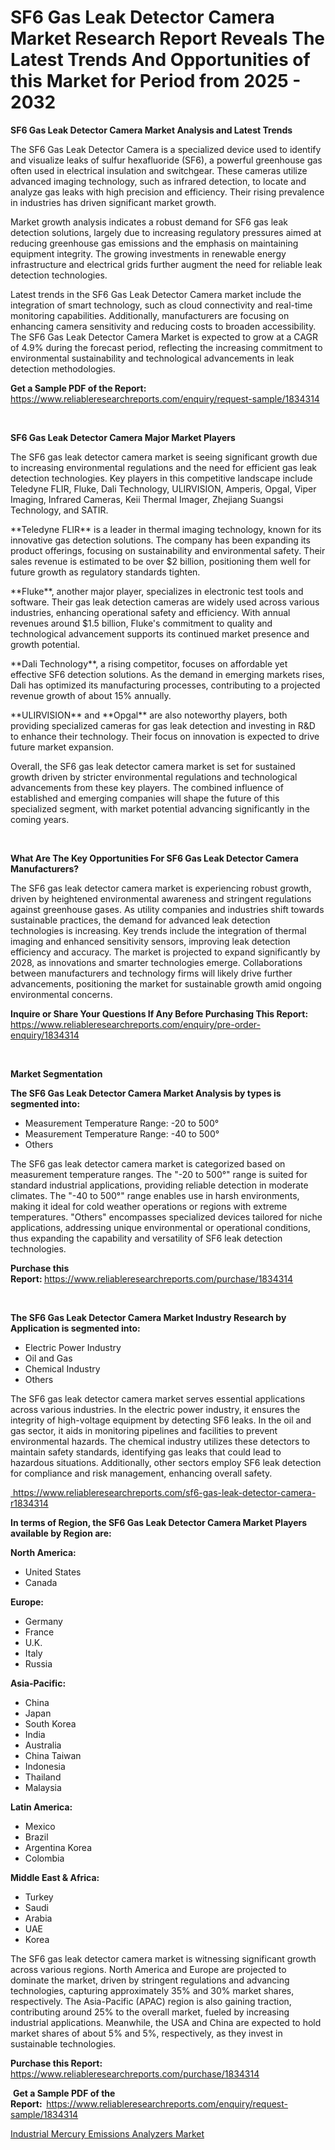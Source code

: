 <p><h1>SF6 Gas Leak Detector Camera Market Research Report Reveals The Latest Trends And Opportunities of this Market for Period from 2025 - 2032</h1></p><p><strong>SF6 Gas Leak Detector Camera Market Analysis and Latest Trends</strong></p>
<p><p>The SF6 Gas Leak Detector Camera is a specialized device used to identify and visualize leaks of sulfur hexafluoride (SF6), a powerful greenhouse gas often used in electrical insulation and switchgear. These cameras utilize advanced imaging technology, such as infrared detection, to locate and analyze gas leaks with high precision and efficiency. Their rising prevalence in industries has driven significant market growth.</p><p>Market growth analysis indicates a robust demand for SF6 gas leak detection solutions, largely due to increasing regulatory pressures aimed at reducing greenhouse gas emissions and the emphasis on maintaining equipment integrity. The growing investments in renewable energy infrastructure and electrical grids further augment the need for reliable leak detection technologies.</p><p>Latest trends in the SF6 Gas Leak Detector Camera market include the integration of smart technology, such as cloud connectivity and real-time monitoring capabilities. Additionally, manufacturers are focusing on enhancing camera sensitivity and reducing costs to broaden accessibility. The SF6 Gas Leak Detector Camera Market is expected to grow at a CAGR of 4.9% during the forecast period, reflecting the increasing commitment to environmental sustainability and technological advancements in leak detection methodologies.</p></p>
<p><strong>Get a Sample PDF of the Report:&nbsp;</strong> <a href="https://www.reliableresearchreports.com/enquiry/request-sample/1834314?utm_campaign=3108&utm_medium=2&utm_source=Github&utm_content=ia&utm_term=12042025&utm_id=sf6-gas-leak-detector-camera">https://www.reliableresearchreports.com/enquiry/request-sample/1834314</a></p>
<p>&nbsp;</p>
<p><strong>SF6 Gas Leak Detector Camera Major Market Players</strong></p>
<p><p>The SF6 gas leak detector camera market is seeing significant growth due to increasing environmental regulations and the need for efficient gas leak detection technologies. Key players in this competitive landscape include Teledyne FLIR, Fluke, Dali Technology, ULIRVISION, Amperis, Opgal, Viper Imaging, Infrared Cameras, Keii Thermal Imager, Zhejiang Suangsi Technology, and SATIR.</p><p>**Teledyne FLIR** is a leader in thermal imaging technology, known for its innovative gas detection solutions. The company has been expanding its product offerings, focusing on sustainability and environmental safety. Their sales revenue is estimated to be over $2 billion, positioning them well for future growth as regulatory standards tighten.</p><p>**Fluke**, another major player, specializes in electronic test tools and software. Their gas leak detection cameras are widely used across various industries, enhancing operational safety and efficiency. With annual revenues around $1.5 billion, Fluke's commitment to quality and technological advancement supports its continued market presence and growth potential.</p><p>**Dali Technology**, a rising competitor, focuses on affordable yet effective SF6 detection solutions. As the demand in emerging markets rises, Dali has optimized its manufacturing processes, contributing to a projected revenue growth of about 15% annually.</p><p>**ULIRVISION** and **Opgal** are also noteworthy players, both providing specialized cameras for gas leak detection and investing in R&D to enhance their technology. Their focus on innovation is expected to drive future market expansion.</p><p>Overall, the SF6 gas leak detector camera market is set for sustained growth driven by stricter environmental regulations and technological advancements from these key players. The combined influence of established and emerging companies will shape the future of this specialized segment, with market potential advancing significantly in the coming years.</p></p>
<p>&nbsp;</p>
<p><strong>What Are The Key Opportunities For SF6 Gas Leak Detector Camera Manufacturers?</strong></p>
<p><p>The SF6 gas leak detector camera market is experiencing robust growth, driven by heightened environmental awareness and stringent regulations against greenhouse gases. As utility companies and industries shift towards sustainable practices, the demand for advanced leak detection technologies is increasing. Key trends include the integration of thermal imaging and enhanced sensitivity sensors, improving leak detection efficiency and accuracy. The market is projected to expand significantly by 2028, as innovations and smarter technologies emerge. Collaborations between manufacturers and technology firms will likely drive further advancements, positioning the market for sustainable growth amid ongoing environmental concerns.</p></p>
<p><strong>Inquire or Share Your Questions If Any Before Purchasing This Report:</strong> <a href="https://www.reliableresearchreports.com/enquiry/pre-order-enquiry/1834314?utm_campaign=3108&utm_medium=2&utm_source=Github&utm_content=ia&utm_term=12042025&utm_id=sf6-gas-leak-detector-camera">https://www.reliableresearchreports.com/enquiry/pre-order-enquiry/1834314</a></p>
<p>&nbsp;</p>
<p><strong>Market Segmentation</strong></p>
<p><strong>The SF6 Gas Leak Detector Camera Market Analysis by types is segmented into:</strong></p>
<p><ul><li>Measurement Temperature Range: -20 to 500°</li><li>Measurement Temperature Range: -40 to 500°</li><li>Others</li></ul></p>
<p><p>The SF6 gas leak detector camera market is categorized based on measurement temperature ranges. The "-20 to 500°" range is suited for standard industrial applications, providing reliable detection in moderate climates. The "-40 to 500°" range enables use in harsh environments, making it ideal for cold weather operations or regions with extreme temperatures. "Others" encompasses specialized devices tailored for niche applications, addressing unique environmental or operational conditions, thus expanding the capability and versatility of SF6 leak detection technologies.</p></p>
<p><strong>Purchase this Report:&nbsp;</strong><a href="https://www.reliableresearchreports.com/purchase/1834314?utm_campaign=3108&utm_medium=2&utm_source=Github&utm_content=ia&utm_term=12042025&utm_id=sf6-gas-leak-detector-camera">https://www.reliableresearchreports.com/purchase/1834314</a></p>
<p>&nbsp;</p>
<p><strong>The SF6 Gas Leak Detector Camera Market Industry Research by Application is segmented into:</strong></p>
<p><ul><li>Electric Power Industry</li><li>Oil and Gas</li><li>Chemical Industry</li><li>Others</li></ul></p>
<p><p>The SF6 gas leak detector camera market serves essential applications across various industries. In the electric power industry, it ensures the integrity of high-voltage equipment by detecting SF6 leaks. In the oil and gas sector, it aids in monitoring pipelines and facilities to prevent environmental hazards. The chemical industry utilizes these detectors to maintain safety standards, identifying gas leaks that could lead to hazardous situations. Additionally, other sectors employ SF6 leak detection for compliance and risk management, enhancing overall safety.</p></p>
<p><a href="https://www.reliableresearchreports.com/sf6-gas-leak-detector-camera-r1834314?utm_campaign=3108&utm_medium=2&utm_source=Github&utm_content=ia&utm_term=12042025&utm_id=sf6-gas-leak-detector-camera">&nbsp;https://www.reliableresearchreports.com/sf6-gas-leak-detector-camera-r1834314</a></p>
<p><strong>In terms of Region, the SF6 Gas Leak Detector Camera Market Players available by Region are:</strong></p>
<p>
    <p> <strong> North America: </strong>
        <ul>
            <li>United States</li>
            <li>Canada</li>
        </ul>
        </p> 
    <p> <strong> Europe: </strong>
        <ul>
            <li>Germany</li>
            <li>France</li>
            <li>U.K.</li>
            <li>Italy</li>
            <li>Russia</li>
        </ul>
        </p> 
    <p> <strong> Asia-Pacific: </strong>
        <ul>
            <li>China</li>
            <li>Japan</li>
            <li>South Korea</li>
            <li>India</li>
            <li>Australia</li>
            <li>China Taiwan</li>
            <li>Indonesia</li>
            <li>Thailand</li>
            <li>Malaysia</li>
        </ul>
        </p> 
    <p> <strong> Latin America: </strong>
        <ul>
            <li>Mexico</li>
            <li>Brazil</li>
            <li>Argentina Korea</li>
            <li>Colombia</li>
        </ul>
        </p> 
    <p> <strong> Middle East & Africa: </strong>
        <ul>
            <li>Turkey</li>
            <li>Saudi</li>
            <li>Arabia</li>
            <li>UAE</li>
            <li>Korea</li>
        </ul>
    </p>
    </p>
<p><p>The SF6 gas leak detector camera market is witnessing significant growth across various regions. North America and Europe are projected to dominate the market, driven by stringent regulations and advancing technologies, capturing approximately 35% and 30% market shares, respectively. The Asia-Pacific (APAC) region is also gaining traction, contributing around 25% to the overall market, fueled by increasing industrial applications. Meanwhile, the USA and China are expected to hold market shares of about 5% and 5%, respectively, as they invest in sustainable technologies.</p></p>
<p><strong>Purchase this Report: </strong><a href="https://www.reliableresearchreports.com/purchase/1834314?utm_campaign=3108&utm_medium=2&utm_source=Github&utm_content=ia&utm_term=12042025&utm_id=sf6-gas-leak-detector-camera">https://www.reliableresearchreports.com/purchase/1834314</a></p>
<p>&nbsp;<strong>Get a Sample PDF of the Report:&nbsp;&nbsp;</strong><a href="https://www.reliableresearchreports.com/enquiry/request-sample/1834314?utm_campaign=3108&utm_medium=2&utm_source=Github&utm_content=ia&utm_term=12042025&utm_id=sf6-gas-leak-detector-camera">https://www.reliableresearchreports.com/enquiry/request-sample/1834314</a></p>
<p><strong></strong></p>
<p><p><a href="https://github.com/kuciakkukalo/Market-Research-Report-List-1/blob/main/industrial-mercury-emissions-analyzers-market.md?utm_campaign=3108&utm_medium=2&utm_source=Github&utm_content=ia&utm_term=12042025&utm_id=sf6-gas-leak-detector-camera">Industrial Mercury Emissions Analyzers Market</a></p></p>